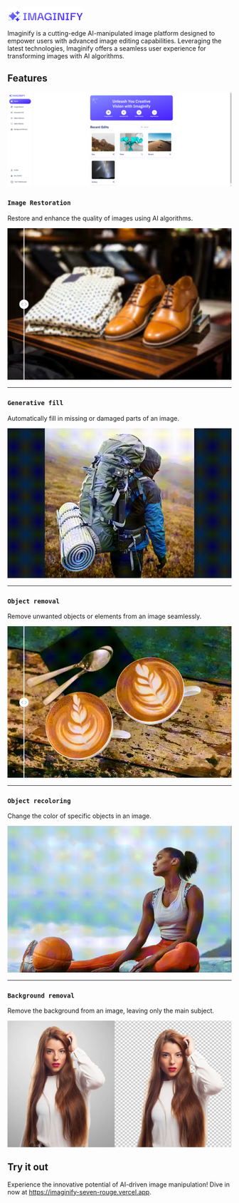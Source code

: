 ![Imaginify](public/logo.png)

Imaginify is a cutting-edge AI-manipulated image platform designed to empower users with advanced image editing capabilities. Leveraging the latest technologies, Imaginify offers a seamless user experience for transforming images with AI algorithms.

## Features

![alt text](/readme_resource/home.png)

### **`Image Restoration`**

Restore and enhance the quality of images using AI algorithms.

![alt text](/readme_resource/AI-Generative-Restore.gif)

---

### **`Generative fill`**

Automatically fill in missing or damaged parts of an image.

![alt text](/readme_resource/AI-Video_Generative-Fill_2400x1600.gif)

---

### **`Object removal`**

Remove unwanted objects or elements from an image seamlessly.

![alt text](/readme_resource/AI-Video_Generative-Remove_1200x800.gif)

---

### **`Object recoloring`**

Change the color of specific objects in an image.

![alt text](/readme_resource/AI-Video_Generative-Replace.gif)

---

### **`Background removal`**

Remove the background from an image, leaving only the main subject.

![alt text](/readme_resource/remove-background-transparent-png-gif-photoshop.jpg)

## Try it out

Experience the innovative potential of AI-driven image manipulation! Dive in now at https://imaginify-seven-rouge.vercel.app.

